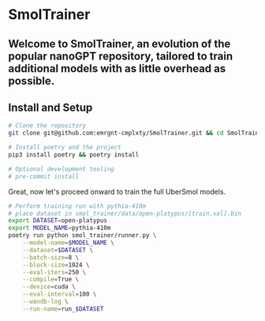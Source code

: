# SmolTrainer

Welcome to SmolTrainer, an evolution of the popular nanoGPT repository, tailored to train additional models with as little overhead as possible.
---

## Install and Setup

```bash
# Clone the repository
git clone git@github.com:emrgnt-cmplxty/SmolTrainer.git && cd SmolTrainer

# Install poetry and the project
pip3 install poetry && poetry install

# Optional development tooling
# pre-commit install
```

Great, now let's proceed onward to train the full UberSmol models.

```bash
# Perform training run with pythia-410m
# place dataset in smol_trainer/data/open-platypus/[train,val].bin
export DATASET=open-platypus 
export MODEL_NAME=pythia-410m
poetry run python smol_trainer/runner.py \
    --model-name=$MODEL_NAME \
    --dataset=$DATASET \
    --batch-size=8 \
    --block-size=1024 \
    --eval-iters=250 \
    --compile=True \
    --device=cuda \
    --eval-interval=100 \
    --wandb-log \
    --run-name=run_$DATASET
``````